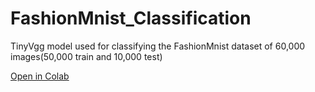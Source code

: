 # FashionMnist_Classification
TinyVgg model used for classifying the FashionMnist dataset of 60,000 images(50,000 train and 10,000 test)

[Open in Colab](https://colab.research.google.com/github/Sam74012/FashionMnist_Classification/blob/main/FashionMNIST_Classification.ipynb)

